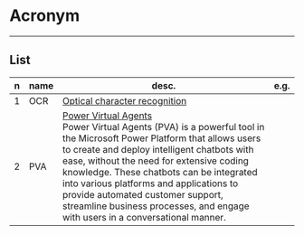 # Acronym

---

## List
|n|name|desc.|e.g.|
|-|----|-----|----|
|1|OCR|<ins>Optical character recognition</ins><br/>
|2|PVA|<ins>Power Virtual Agents</ins><br/>Power Virtual Agents (PVA) is a powerful tool in the Microsoft Power Platform that allows users to create and deploy intelligent chatbots with ease, without the need for extensive coding knowledge. These chatbots can be integrated into various platforms and applications to provide automated customer support, streamline business processes, and engage with users in a conversational manner.
